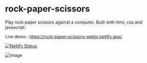 # rock-paper-scissors

Play rock paper scissors against a computer. Built with html, css and javascript.

Live demo : https://rock-paper-scissors-webjs.netlify.app/

[![Netlify Status](https://api.netlify.com/api/v1/badges/dc994eb7-6d04-4b13-9502-3908694af705/deploy-status)](https://app.netlify.com/sites/rock-paper-scissors-webjs/deploys)

![image](https://user-images.githubusercontent.com/79618101/146660488-475cfc60-46f2-4d2a-a3f7-653b43ed0a35.png)

